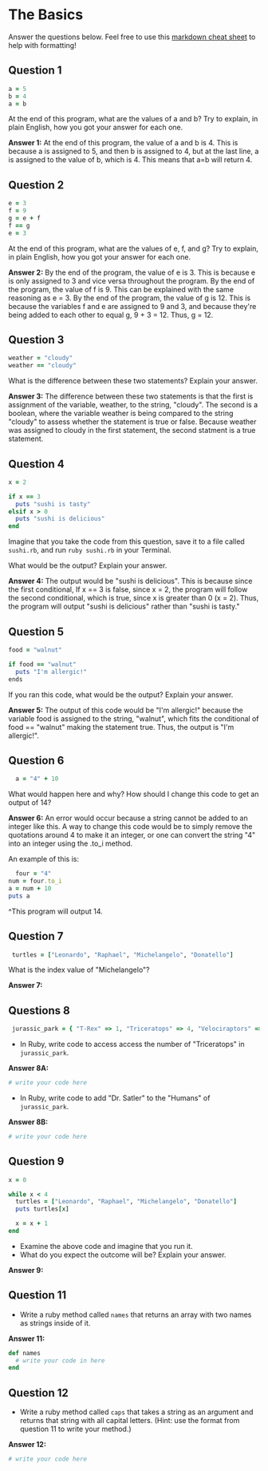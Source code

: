# The Basics

Answer the questions below. Feel free to use this [markdown cheat sheet](https://guides.github.com/pdfs/markdown-cheatsheet-online.pdf) to help with formatting!

## Question 1

```ruby
a = 5
b = 4
a = b
```

At the end of this program, what are the values of a and b? Try to explain, in plain English, how you got your answer for each one.

**Answer 1:**
At the end of this program, the value of a and b is 4. This is because a is assigned to 5, and then b is assigned to 4, but at the last line, a is assigned to the value of b, which is 4. This means that a=b will return 4.

## Question 2

```ruby
e = 3
f = 9
g = e + f
f == g
e = 3
```

At the end of this program, what are the values of e, f, and g? Try to explain, in plain English, how you got your answer for each one.

**Answer 2:**
By the end of the program, the value of e is 3. This is because e is only assigned to 3 and vice versa throughout the program. By the end of the program, the value of f is 9. This can be explained with the same reasoning as e = 3. By the end of the program, the value of g is 12. This is because the variables f and e are assigned to 9 and 3, and because they're being added to each other to equal g, 9 + 3 = 12. Thus, g = 12.

## Question 3

```ruby
weather = "cloudy"
weather == "cloudy"
```

What is the difference between these two statements? Explain your answer.

**Answer 3:**
The difference between these two statements is that the first is assignment of the variable, weather, to the string, "cloudy". The second is a boolean, where the variable weather is being compared to the string "cloudy" to assess whether the statement is true or false. Because weather was assigned to cloudy in the first statement, the second statment is a true statement.

## Question 4

```ruby
x = 2

if x == 3
  puts "sushi is tasty"
elsif x > 0
  puts "sushi is delicious"
end
```

Imagine that you take the code from this question, save it to a file called `sushi.rb`, and run `ruby sushi.rb` in your Terminal.

What would be the output? Explain your answer.

**Answer 4:**
The output would be "sushi is delicious". This is because since the first conditional, If x == 3 is false, since x = 2, the program will follow the second conditional, which is true, since x is greater than 0 (x = 2). Thus, the program will output "sushi is delicious" rather than "sushi is tasty."

## Question 5

```ruby
food = "walnut"

if food == "walnut"
  puts "I'm allergic!"
ends
```

If you ran this code, what would be the output? Explain your answer.

**Answer 5:**
The output of this code would be "I'm allergic!" because the variable food is assigned to the string, "walnut", which fits the conditional of food == "walnut" making the statement true. Thus, the output is "I'm allergic!".

## Question 6

```ruby
  a = "4" + 10
```

What would happen here and why? How should I change this code to get an output of 14?

**Answer 6:**
An error would occur because a string cannot be added to an integer like this. A way to change this code would be to simply remove the quotations around 4 to make it an integer, or one can convert the string "4" into an integer using the .to_i method. 

An example of this is:
```ruby
  four = "4"
num = four.to_i
a = num + 10
puts a
```
^This program will output 14.

## Question 7

```ruby
 turtles = ["Leonardo", "Raphael", "Michelangelo", "Donatello"]
```

What is the index value of "Michelangelo"?

**Answer 7:**


## Questions 8

```ruby
 jurassic_park = { "T-Rex" => 1, "Triceratops" => 4, "Velociraptors" => 6, "Humans" => ["Dr. Malcolm", "Dr. Grant"] }
```

* In Ruby, write code to access access the number of "Triceratops" in `jurassic_park`.

**Answer 8A:**
```ruby
# write your code here
```

* In Ruby, write code to add "Dr. Satler" to the "Humans" of `jurassic_park`.

**Answer 8B:**
```ruby
# write your code here
```

## Question 9

```ruby
x = 0

while x < 4
  turtles = ["Leonardo", "Raphael", "Michelangelo", "Donatello"]
  puts turtles[x]

  x = x + 1
end
```

* Examine the above code and imagine that you run it.
* What do you expect the outcome will be? Explain your answer.

**Answer 9:**


## Question 11

* Write a ruby method called `names` that returns an array with two names as strings inside of it.

**Answer 11:**
```ruby
def names
  # write your code in here
end
```

## Question 12

* Write a ruby method called `caps` that takes a string as an argument and returns that string with all capital letters. (Hint: use the format from question 11 to write your method.)

**Answer 12:**
```ruby
# write your code here
```